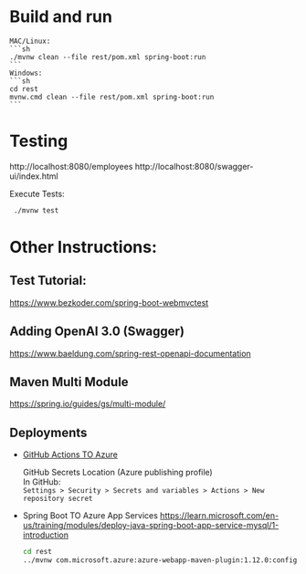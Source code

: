 # Build and run
    MAC/Linux:
    ```sh
    ./mvnw clean --file rest/pom.xml spring-boot:run
    ```
    Windows:
    ```sh
    cd rest
    mvnw.cmd clean --file rest/pom.xml spring-boot:run
    ```

# Testing
http://localhost:8080/employees
http://localhost:8080/swagger-ui/index.html

Execute Tests:
```sh
 ./mvnw test   
 ```

# Other Instructions:

## Test Tutorial:
https://www.bezkoder.com/spring-boot-webmvctest

## Adding OpenAI 3.0 (Swagger)
https://www.baeldung.com/spring-rest-openapi-documentation

## Maven Multi Module
https://spring.io/guides/gs/multi-module/

## Deployments
* [GitHub Actions TO Azure](https://learn.microsoft.com/en-us/azure/app-service/deploy-github-actions?tabs=applevel)

    GitHub Secrets Location (Azure publishing profile)  
    In GitHub:  
    `Settings > Security > Secrets and variables > Actions > New repository secret`

* Spring Boot TO Azure App Services
https://learn.microsoft.com/en-us/training/modules/deploy-java-spring-boot-app-service-mysql/1-introduction 

    ```sh
    cd rest
    ../mvnw com.microsoft.azure:azure-webapp-maven-plugin:1.12.0:config
    ```
